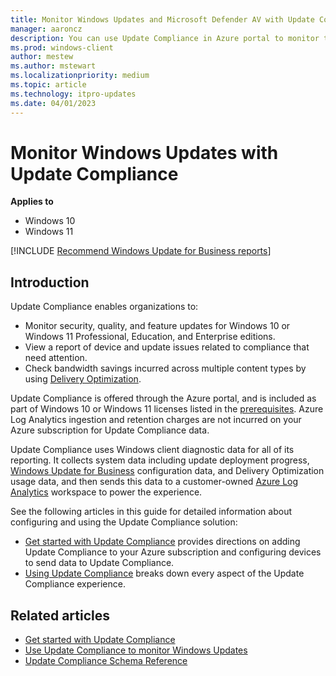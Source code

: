 ```yaml
---
title: Monitor Windows Updates and Microsoft Defender AV with Update Compliance
manager: aaroncz
description: You can use Update Compliance in Azure portal to monitor the progress of updates and key anti-malware protection features on devices in your network.
ms.prod: windows-client
author: mestew
ms.author: mstewart
ms.localizationpriority: medium
ms.topic: article
ms.technology: itpro-updates
ms.date: 04/01/2023
---
```


# Monitor Windows Updates with Update Compliance

**Applies to**

- Windows 10
- Windows 11

<!--Using include for recommending Windows Update for Business reports for all Update Compliance v1 docs-->
[!INCLUDE [Recommend Windows Update for Business reports](./includes/wufb-reports-recommend.md)]
## Introduction

Update Compliance enables organizations to:

* Monitor security, quality, and feature updates for Windows 10 or Windows 11 Professional, Education, and Enterprise editions.
* View a report of device and update issues related to compliance that need attention.
* Check bandwidth savings incurred across multiple content types by using [Delivery Optimization](../do/waas-delivery-optimization.md).

Update Compliance is offered through the Azure portal, and is included as part of Windows 10 or Windows 11 licenses listed in the [prerequisites](update-compliance-get-started.md#update-compliance-prerequisites). Azure Log Analytics ingestion and retention charges are not incurred on your Azure subscription for Update Compliance data.

Update Compliance uses Windows client diagnostic data for all of its reporting. It collects system data including update deployment progress, [Windows Update for Business](waas-manage-updates-wufb.md) configuration data, and Delivery Optimization usage data, and then sends this data to a customer-owned [Azure Log Analytics](/azure/log-analytics/query-language/get-started-analytics-portal) workspace to power the experience.

See the following articles in this guide for detailed information about configuring and using the Update Compliance solution:

- [Get started with Update Compliance](update-compliance-get-started.md) provides directions on adding Update Compliance to your Azure subscription and configuring devices to send data to Update Compliance.
- [Using Update Compliance](update-compliance-using.md) breaks down every aspect of the Update Compliance experience.

## Related articles

* [Get started with Update Compliance](update-compliance-get-started.md)
* [Use Update Compliance to monitor Windows Updates](update-compliance-using.md)
* [Update Compliance Schema Reference](update-compliance-schema.md)
